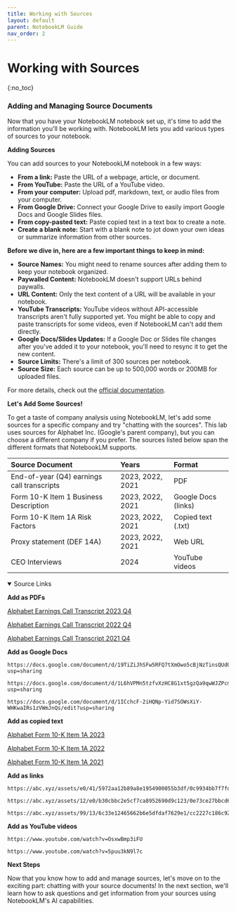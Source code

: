 ```yaml
---
title: Working with Sources
layout: default
parent: NotebookLM Guide
nav_order: 2
---
```

# Working with Sources
{:no_toc}

### Adding and Managing Source Documents

Now that you have your NotebookLM notebook set up, it's time to add the information you'll be working with. NotebookLM lets you add various types of sources to your notebook.

**Adding Sources**

You can add sources to your NotebookLM notebook in a few ways:

* **From a link:** Paste the URL of a webpage, article, or document.
* **From YouTube:** Paste the URL of a YouTube video.
* **From your computer:** Upload pdf, markdown, text, or audio files from your computer.
* **From Google Drive:** Connect your Google Drive to easily import Google Docs and Google Slides files.
* **From copy-pasted text:** Paste copied text in a text box to create a note.
* **Create a blank note:** Start with a blank note to jot down your own ideas or summarize information from other sources.

**Before we dive in, here are a few important things to keep in mind:**

* **Source Names:** You might need to rename sources after adding them to keep your notebook organized.
* **Paywalled Content:**  NotebookLM doesn't support URLs behind paywalls. 
* **URL Content:** Only the text content of a URL will be available in your notebook.
* **YouTube Transcripts:** YouTube videos without API-accessible transcripts aren't fully supported yet. You might be able to copy and paste transcripts for some videos, even if NotebookLM can't add them directly.
* **Google Docs/Slides Updates:** If a Google Doc or Slides file changes after you've added it to your notebook, you'll need to resync it to get the new content.
* **Source Limits:** There's a limit of 300 sources per notebook.
* **Source Size:** Each source can be up to 500,000 words or 200MB for uploaded files.

For more details, check out the [official documentation](https://support.google.com/notebooklm/answer/14276468).

**Let's Add Some Sources!**

To get a taste of company analysis using NotebookLM, let's add some sources for a specific company and try "chatting with the sources".  This lab uses sources for Alphabet Inc. (Google's parent company), but you can choose a different company if you prefer. The sources listed below span the different formats that NotebookLM supports.

| Source Document                     | Years  | Format             |
| :---------------------------------- | :---- | :----------------- |
| End-of-year (Q4) earnings call transcripts | 2023, 2022, 2021 | PDF               |
| Form 10-K Item 1 Business Description   | 2023, 2022, 2021 | Google Docs (links) |
| Form 10-K Item 1A Risk Factors        | 2023, 2022, 2021 | Copied text (.txt)  |
| Proxy statement (DEF 14A)            | 2023, 2022, 2021 | Web URL            |
| CEO Interviews                       | 2024   | YouTube videos     |







<details open markdown="block">
<summary>Source Links</summary>

**Add as PDFs**

<a href="/assets/files/2023-q4-earnings-transcript.pdf" download="2023-q4-earnings-transcript.pdf" target="_blank">Alphabet Earnings Call Transcript 2023 Q4</a>

<a href="/assets/files/2022-q4-earnings-transcript.pdf" download="2022-q4-earnings-transcript.pdf" target="_blank">Alphabet Earnings Call Transcript 2022 Q4</a>

<a href="/assets/files/2021-q4-earnings-transcript.pdf" download="2021-q4-earnings-transcript.pdf" target="_blank">Alphabet Earnings Call Transcript 2021 Q4</a>

**Add as Google Docs**


```
https://docs.google.com/document/d/19TiZiJhSFw5RFQ7tXmOwo5cBjNzTinsQUd0tw0fjqv0/edit?usp=sharing
```

```
https://docs.google.com/document/d/1L6hVPMn5tzfvXzHC8G1xt5gzQa9qwWJZPcmwG0dogoo/edit?usp=sharing
```

```
https://docs.google.com/document/d/1ICchcF-2iHQNp-Yid7SOWsXiY-WHKwaIRs1zVWmJnQs/edit?usp=sharing
```

**Add as copied text**

<a href="/assets/files/form10k-item1a-2023.txt" download="form10k-item1a-2023.txt" target="_blank">Alphabet Form 10-K Item 1A 2023</a>

<a href="/assets/files/form10k-item1a-2022.txt" download="form10k-item1a-2022.txt" target="_blank">Alphabet Form 10-K Item 1A 2022</a>

<a href="/assets/files/form10k-item1a-2021.txt" download="form10k-item1a-2021.txt" target="_blank">Alphabet Form 10-K Item 1A 2021</a>

**Add as links**


```
https://abc.xyz/assets/e0/41/5972aa12b89a8e1954900055b3df/0c9934bb7f7fde636dc0366589df5ca0.html
```

```
https://abc.xyz/assets/12/e0/b30cbbc2e5cf7ca8952690d9c123/0e73ce27bbcd63b1fd01ba95425d55ea.html
```

```
https://abc.xyz/assets/99/13/6c33e12465662b6e5dfdaf7629e1/cc2227c186c921826062580d4bbd819b.html
```

**Add as YouTube videos**


```
https://www.youtube.com/watch?v=OsxwBmp3iFU
```

```
https://www.youtube.com/watch?v=5puu3kN9l7c
```

</details>


**Next Steps**

Now that you know how to add and manage sources, let's move on to the exciting part: chatting with your source documents! In the next section, we'll learn how to ask questions and get information from your sources using NotebookLM's AI capabilities.


